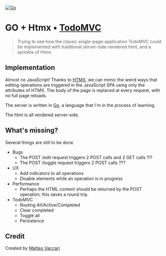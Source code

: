 [![Go](https://github.com/xpmatteo/todomvc-golang/actions/workflows/go.yml/badge.svg)](https://github.com/xpmatteo/todomvc-golang/actions/workflows/go.yml)

# GO + Htmx • [TodoMVC](http://todomvc.com)

> Trying to see how the classic single-page-application TodoMVC could be implemented with traditional server-side-rendered
> html, and a sprinkle of Htmx


## Implementation

Almost no JavaScript!  Thanks to [HTMX](https://htmx.org/), we can mimic the weird ways that editing operations are
triggered in the JavaScript SPA using only the attributes of HTMX.  The body of the page is replaced at every request, 
with no full page reloads.

The server is written in [Go](https://go.dev/), a language that I'm in the process of learning.

The html is all rendered server-side.

## What's missing?

Several things are still to be done

* Bugs
  * The POST /edit request triggers 2 POST calls and 2 GET calls ?!?
  * The POST /toggle request triggers 2 POST calls ???
* UX
  * Add indicators to all operations
  * Disable elements while an operation is in progress
* Performance
  * Perhaps the HTML content should be returned by the POST operation; this saves a round trip.
* TodoMVC
  * Routing All/Active/Completed
  * Clear completed
  * Toggle all
  * Persistence

## Credit

Created by [Matteo Vaccari](https://matteo.vaccari.name)
